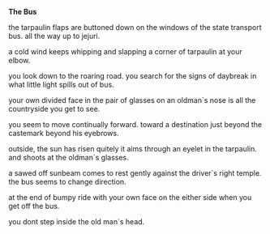  
**The Bus**

the tarpaulin flaps are buttoned down
on the windows of the state transport bus.
all the way up to jejuri.

a cold wind keeps whipping
and slapping a corner of tarpaulin at your elbow.

you look down to the roaring road.
you search for the signs of daybreak in what little light spills out of bus.

your own divided face in the pair of glasses
on an oldman`s nose
is all the countryside you get to see.

you seem to move continually forward.
toward a destination
just beyond the castemark beyond his eyebrows.

outside, the sun has risen quitely
it aims through an eyelet in the tarpaulin.
and shoots at the oldman`s glasses.

a sawed off sunbeam comes to rest gently against the driver`s right temple.
the bus seems to change direction.

at the end of bumpy ride with your own face on the either side
when you get off the bus.

you dont step inside the old man`s head.

